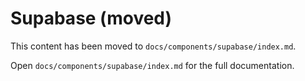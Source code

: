 # Supabase (moved)

This content has been moved to `docs/components/supabase/index.md`.

Open `docs/components/supabase/index.md` for the full documentation.
